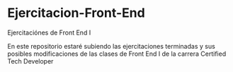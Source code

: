 # Ejercitacion-Front-End
Ejercitaciónes de Front End I

En este repositorio estaré subiendo las ejercitaciones terminadas y sus posibles modificaciones de las clases de Front End I de la carrera Certified Tech Developer
